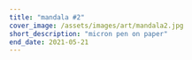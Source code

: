 ```yaml
---
title: "mandala #2"
cover_image: /assets/images/art/mandala2.jpg
short_description: "micron pen on paper"
end_date: 2021-05-21  
---
```

